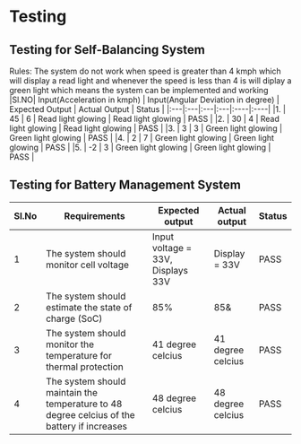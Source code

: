 # Testing

## Testing for Self-Balancing System

Rules: The system do not work when speed is greater than 4 kmph which will display a read light and whenever the speed is less than 4 is will diplay a green light which means the system can be implemented and working
|Sl.NO| Input(Acceleration in kmph) | Input(Angular Deviation in degree) | Expected Output | Actual Output | Status |
|:---|:---|:---|:---|:----|:----|
|1. | 45 | 6 | Read light glowing | Read light glowing | PASS |
|2. | 30 | 4 | Read light glowing | Read light glowing | PASS |
|3. | 3  | 3 | Green light glowing | Green light glowing | PASS |
|4. | 2 | 7 | Green light glowing | Green light glowing | PASS |
|5. | -2 | 3 | Green light glowing | Green light glowing | PASS |


## Testing for Battery Management System

|Sl.No|Requirements|Expected output|Actual output|Status|
|-----|------------|---------------|-------------|------|
|1|The system should monitor cell voltage|Input voltage = 33V, Displays 33V|Display = 33V|PASS|
|2|The system should estimate the state of charge (SoC)| 85%|85&|PASS|
|3|The system should monitor the temperature for thermal protection|41 degree celcius|41 degree celcius|PASS|
|4|The system should maintain the temperature to 48 degree celcius of the battery if increases| 48 degree celcius|48 degree celcius|PASS|

